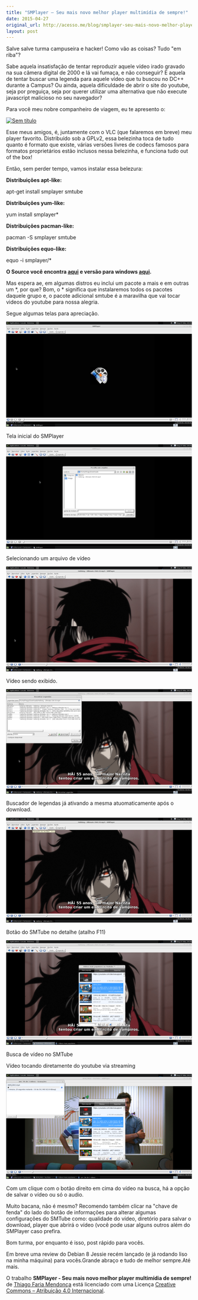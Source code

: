 ```yaml
---
title: "SMPlayer – Seu mais novo melhor player multimídia de sempre!"
date: 2015-04-27
original_url: http://acesso.me/blog/smplayer-seu-mais-novo-melhor-player-multimidia-de-sempre/
layout: post
---
```


Salve salve turma campuseira e hacker! Como vão as coisas? Tudo "em riba"?

Sabe aquela insatisfação de tentar reproduzir aquele vídeo irado gravado na sua câmera digital de 2000 e lá vai fumaça, e não conseguir?
E aquela de tentar buscar uma legenda para aquele vídeo que tu buscou no DC++ durante a Campus?
Ou ainda, aquela dificuldade de abrir o site do youtube, seja por preguiça, seja por querer utilizar uma alternativa que não execute javascript malicioso no seu navegador?

Para você meu nobre companheiro de viagem, eu te apresento o:

[![Sem título](/assets/images/Sem-título.png)](https://web.archive.org/web/20170112193822/http://smplayer.sourceforge.net/)

Esse meus amigos, é, juntamente com o VLC (que falaremos em breve) meu player favorito.
Distribuído sob a GPLv2, essa belezinha toca de tudo quanto é formato que existe, várias versões livres de codecs famosos para formatos proprietários estão inclusos nessa belezinha, e funciona tudo out of the box!

Então, sem perder tempo, vamos instalar essa belezura:

**Distribuições apt-like:**

apt-get install smplayer smtube

**Distribuições yum-like:**

yum install smplayer\*

**Distribuições pacman-like:**

pacman -S smplayer smtube

**Distribuições equo-like:**

equo -i smplayer/\*

**O Source você encontra [aqui](https://web.archive.org/web/20170112193822/https://downloads.sourceforge.net/smplayer/smplayer-14.9.0.6690.tar.bz2) e versão para windows [aqui](https://web.archive.org/web/20170112193822/https://www.fosshub.com/SMPlayer.html/smplayer-14.9.0.6812-win32.exe).**

Mas espera ae, em algumas distros eu inclui um pacote a mais e em outras um \*, por que? Bom, o \* significa que instalaremos todos os pacotes daquele grupo e, o pacote adicional smtube é a maravilha que vai tocar videos do youtube para nossa alegria.

Segue algumas telas para apreciação.

[![](/assets/images/Captura_de_tela-1024x576.png)](https://web.archive.org/web/20170112193822/https://i0.wp.com/campuseirosclub.com/wp-content/uploads/2015/04/Captura_de_tela.png)

Tela inicial do SMPlayer

[![](/assets/images/Captura_de_tela-1-1024x576.png)](https://web.archive.org/web/20170112193822/https://i0.wp.com/campuseirosclub.com/wp-content/uploads/2015/04/Captura_de_tela-1.png)

Selecionando um arquivo de vídeo

[![](/assets/images/Captura_de_tela-2-1024x576.png)](https://web.archive.org/web/20170112193822/https://i2.wp.com/campuseirosclub.com/wp-content/uploads/2015/04/Captura_de_tela-2.png)

Vídeo sendo exibido.

[![](/assets/images/Captura_de_tela-3-1024x576.png)](https://web.archive.org/web/20170112193822/https://i2.wp.com/campuseirosclub.com/wp-content/uploads/2015/04/Captura_de_tela-3.png)

Buscador de legendas já ativando a mesma atuomaticamente após o download.

[![](/assets/images/Captura_de_tela-4-1024x576.png)](https://web.archive.org/web/20170112193822/https://i2.wp.com/campuseirosclub.com/wp-content/uploads/2015/04/Captura_de_tela-4.png)

Botão do SMTube no detalhe (atalho F11)

[![](/assets/images/Captura_de_tela-5-1024x576.png)](https://web.archive.org/web/20170112193822/https://i0.wp.com/campuseirosclub.com/wp-content/uploads/2015/04/Captura_de_tela-5.png)

Busca de vídeo no SMTube

Vídeo tocando diretamente do youtube via streaming

[![](/assets/images/Captura_de_tela-7-1024x576.png)](https://web.archive.org/web/20170112193822/https://i0.wp.com/campuseirosclub.com/wp-content/uploads/2015/04/Captura_de_tela-7.png)

Com um clique com o botão direito em cima do vídeo na busca, há a opção de salvar o vídeo ou só o audio.

Muito bacana, não é mesmo? Recomendo também clicar na "chave de fenda" do lado do botão de informações para alterar algumas configurações do SMTube como: qualidade do vídeo, diretório para salvar o download, player que abrirá o vídeo (você pode usar alguns outros além do SMPlayer caso prefira.

Bom turma, por enquanto é isso, post rápido para vocês.

Em breve uma review do Debian 8 Jessie recém lançado (e já rodando liso na minha máquina) para vocês.Grande abraço e tudo de melhor sempre.Até mais.

O trabalho **SMPlayer - Seu mais novo melhor player multimídia de sempre!** de [Thiago Faria Mendonça](https://web.archive.org/web/20170112193822/http://acesso.me/acesso/) está licenciado com uma Licença [Creative Commons – Atribuição 4.0 Internacional](https://web.archive.org/web/20170112193822/https://creativecommons.org/licenses/by/4.0/).